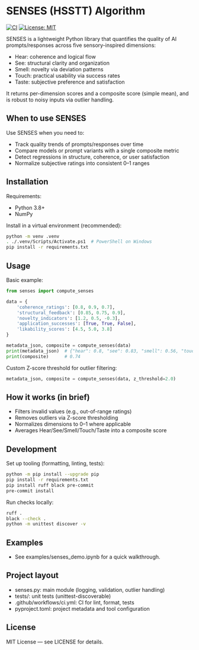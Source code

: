 # SENSES (HSSTT) Algorithm

[![CI](https://github.com/KraftyUX/SENSES/actions/workflows/ci.yml/badge.svg)](https://github.com/KraftyUX/SENSES/actions/workflows/ci.yml)
[![License: MIT](https://img.shields.io/badge/License-MIT-yellow.svg)](LICENSE)

SENSES is a lightweight Python library that quantifies the quality of AI prompts/responses across five sensory-inspired dimensions:
- Hear: coherence and logical flow
- See: structural clarity and organization
- Smell: novelty via deviation patterns
- Touch: practical usability via success rates
- Taste: subjective preference and satisfaction

It returns per-dimension scores and a composite score (simple mean), and is robust to noisy inputs via outlier handling.

## When to use SENSES
Use SENSES when you need to:
- Track quality trends of prompts/responses over time
- Compare models or prompt variants with a single composite metric
- Detect regressions in structure, coherence, or user satisfaction
- Normalize subjective ratings into consistent 0–1 ranges

## Installation
Requirements:
- Python 3.8+
- NumPy

Install in a virtual environment (recommended):

```bash
python -m venv .venv
. ./.venv/Scripts/Activate.ps1  # PowerShell on Windows
pip install -r requirements.txt
```

## Usage
Basic example:

```python
from senses import compute_senses

data = {
    'coherence_ratings': [0.8, 0.9, 0.7],
    'structural_feedback': [0.85, 0.75, 0.9],
    'novelty_indicators': [1.2, 0.5, -0.3],
    'application_successes': [True, True, False],
    'likability_scores': [4.5, 5.0, 3.8]
}

metadata_json, composite = compute_senses(data)
print(metadata_json)  # {"hear": 0.8, "see": 0.83, "smell": 0.56, "touch": 0.67, "taste": 0.86}
print(composite)      # 0.74
```

Custom Z-score threshold for outlier filtering:

```python
metadata_json, composite = compute_senses(data, z_threshold=2.0)
```

## How it works (in brief)
- Filters invalid values (e.g., out-of-range ratings)
- Removes outliers via Z-score thresholding
- Normalizes dimensions to 0–1 where applicable
- Averages Hear/See/Smell/Touch/Taste into a composite score

## Development
Set up tooling (formatting, linting, tests):

```bash
python -m pip install --upgrade pip
pip install -r requirements.txt
pip install ruff black pre-commit
pre-commit install
```

Run checks locally:
```bash
ruff .
black --check .
python -m unittest discover -v
```

## Examples
- See examples/senses_demo.ipynb for a quick walkthrough.

## Project layout
- senses.py: main module (logging, validation, outlier handling)
- tests/: unit tests (unittest-discoverable)
- .github/workflows/ci.yml: CI for lint, format, tests
- pyproject.toml: project metadata and tool configuration

## License
MIT License — see LICENSE for details.
